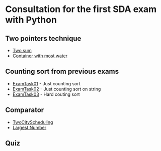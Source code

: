 # Consultation for the first SDA exam with Python

## Two pointers technique
- [Two sum](https://leetcode.com/problems/two-sum/)
- [Container with most water](https://leetcode.com/problems/container-with-most-water/)

## Counting sort from previous exams
- [ExamTask01](https://www.hackerrank.com/contests/sda-2021-2021-test-1/challenges/challenge-3098/problem) - Just counting sort
- [ExamTask02](https://www.hackerrank.com/contests/test-1697304732/challenges/1-6-6) - Just counting sort on string
- [ExamTask03](https://www.hackerrank.com/contests/sda-test1-2022-2023/challenges/challenge-3676) - Hard couting sort

## Comparator
- [TwoCityScheduling](https://leetcode.com/problems/two-city-scheduling/description/)
- [Largest Number](https://leetcode.com/problems/largest-number/?envType=problem-list-v2&envId=sorting) 

## Quiz